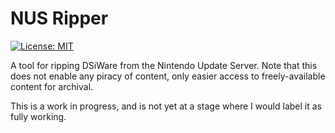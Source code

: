 # NUS Ripper
[![License: MIT](https://img.shields.io/badge/License-MIT-yellow.svg)](https://opensource.org/licenses/MIT)

A tool for ripping DSiWare from the Nintendo Update Server. Note that this does not enable any piracy of content, only easier access to freely-available content for archival.

This is a work in progress, and is not yet at a stage where I would label it as fully working.
